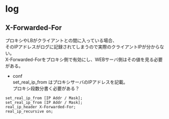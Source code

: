# log

## X-Forwarded-For
プロキシやLBがクライアントとの間に入っている場合、  
そのIPアドレスがログに記録されてしまうので実際のクライアントIPが分からない。  
X-Forwarded-Forをプロキシ側で有効にし、WEBサーバ側はその値を見る必要がある。

- conf  
set_real_ip_from はプロキシサーバのIPアドレスを記載。  
プロキシ段数分書く必要がある？

```
set_real_ip_from [IP Addr / Mask];
set_real_ip_from [IP Addr / Mask];
real_ip_header X-Forwarded-For;
real_ip_recursive on;
```


